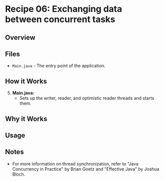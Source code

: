 # Recipe 06: Exchanging data between concurrent tasks

## Overview

## Files

- `Main.java` - The entry point of the application.

## How it Works
5. **Main.java:**
    - Sets up the writer, reader, and optimistic reader threads and starts them.

## Why it Works

## Usage

## Notes
- For more information on thread synchronization, refer to "Java Concurrency in Practice" by Brian Goetz and "Effective Java" by Joshua Bloch.


